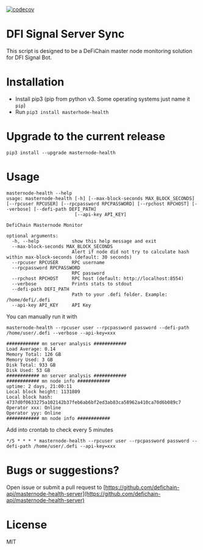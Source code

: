 [![codecov](https://codecov.io/gh/defichain-api/masternode-health-server/branch/master/graph/badge.svg?token=WWRB5IZN7A)](https://codecov.io/gh/defichain-api/masternode-health-server)


# DFI Signal Server Sync
This script is designed to be a DeFiChain master node monitoring solution for DFI Signal Bot.

# Installation

- Install pip3 (pip from python v3. Some operating systems just name it ```pip```)
- Run ```pip3 install masterhode-health```

# Upgrade to the current release

```
pip3 install --upgrade masternode-health
```

# Usage

```
masternode-health --help
usage: masternode-health [-h] [--max-block-seconds MAX_BLOCK_SECONDS] [--rpcuser RPCUSER] [--rpcpassword RPCPASSWORD] [--rpchost RPCHOST] [--verbose] [--defi-path DEFI_PATH]
                         [--api-key API_KEY]

DefiChain Masternode Monitor

optional arguments:
  -h, --help            show this help message and exit
  --max-block-seconds MAX_BLOCK_SECONDS
                        Alert if node did not try to calculate hash within max-block-seconds (default: 30 seconds)
  --rpcuser RPCUSER     RPC username
  --rpcpassword RPCPASSWORD
                        RPC password
  --rpchost RPCHOST     RPC host (default: http://localhost:8554)
  --verbose             Prints stats to stdout
  --defi-path DEFI_PATH
                        Path to your .defi folder. Example: /home/defi/.defi
  --api-key API_KEY     API Key
```

You can manually run it with

```
masternode-health --rpcuser user --rpcpassword password --defi-path /home/user/.defi --verbose --api-key=xxx

############ mn server analysis ############
Load Average: 0.14
Memory Total: 126 GB
Memory Used: 3 GB
Disk Total: 933 GB
Disk Used: 53 GB
############ mn server analysis ############
############ mn node info ############
uptime: 2 days, 21:00:11
Local block height: 1131809
Local block hash: 4737d0f0633275a102142b37feb6ab6bf2ed3ab83ca58962a410ca70d6b089c7
Operator xxx: Online
Operator yyy: Online
############ mn node info ############
```

Add into crontab to check every 5 minutes

```
*/5 * * * * masternode-health --rpcuser user --rpcpassword password --defi-path /home/user/.defi --api-key=xxx
```

# Bugs or suggestions?
Open issue or submit a pull request to
[https://github.com/defichain-api/masternode-health-server](https://github.com/defichain-api/masternode-health-server)

# License
MIT
